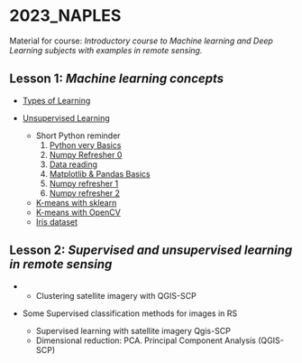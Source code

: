 # 2023_NAPLES
Material for course: _Introductory course to Machine learning and Deep Learning subjects with examples in remote sensing._

## Lesson 1: _Machine learning concepts_
  + [Types of Learning](https://github.com/sgcortes/2023_NAPLES/blob/c6b5a26f80a1b2ff8a7277e57f563e1f288360c3/Lect_1_1_ML%26DL_Intro.pdf)
  + [Unsupervised Learning](https://github.com/sgcortes/2023_NAPLES/blob/c6b5a26f80a1b2ff8a7277e57f563e1f288360c3/Lect_1_2_ML_UnspervisedLearning.pdf)

    * Short Python reminder
      1. [Python very Basics](https://github.com/sgcortes/2023_NAPLES/blob/c510f5e771ad8b1c7841f5c6f96c3ec963330407/Lect1_0_Python_Basics_Variables_Lists_Loops_Numpy.ipynb)
      2. [Numpy Refresher 0](https://github.com/sgcortes/2023_NAPLES/blob/b31edf4b3c8bb65cc28000875809abe267a66cc5/Lect1_0b_Python_NumPy_Reminder_short.ipynb)
      3. [Data reading](https://github.com/sgcortes/2023_NAPLES/blob/2783f60da971fee34198ae73966c358175e6816d/01_Data_Processing.ipynb)
      4. [Matplotlib & Pandas Basics](https://github.com/sgcortes/2023_NAPLES/blob/30ec4bc0435427b3c0153879f2269eb9949a64a5/Lect1_6__Matplotlib_PandasBasic.ipynb)
      5. [Numpy refresher 1](https://github.com/sgcortes/2023_NAPLES/blob/892d5464c3d1886799b0f8f57677edaa66ef652c/01_Numpy_Refresher_Part_1.ipynb)
      6. [Numpy refresher 2](https://github.com/sgcortes/2023_NAPLES/blob/5bf380a9e0bc25b28c42d1e8d915fda595351697/02_Numpy_Refresher_Part_2.ipynb)
    * [K-means with sklearn](https://github.com/sgcortes/2023_NAPLES/blob/0e640e032071648da8952586aab398b6ebcd29d2/Lect1_1_ML%26DL_K_MEANS_sklearn.ipynb)
    * [K-means with OpenCV](https://github.com/sgcortes/2023_NAPLES/blob/693b12d554bbc57ac564f5da5a15985d06e2ade2/Lect1_2_ML%26DL_K_MEANS_opecv.ipynb)
    * [Iris dataset](https://github.com/sgcortes/2023_NAPLES/blob/88646ca9bd7ce30a758f323091367de0dc28c592/iris.csv)

## Lesson 2: _Supervised and unsupervised learning in remote sensing_
  +
    * Clustering satellite imagery with QGIS-SCP
  + Some Supervised classification methods for images in RS


    * Supervised learning with satellite imagery Qgis-SCP
    * Dimensional reduction: PCA. Principal Component Analysis (QGIS-SCP)



  
